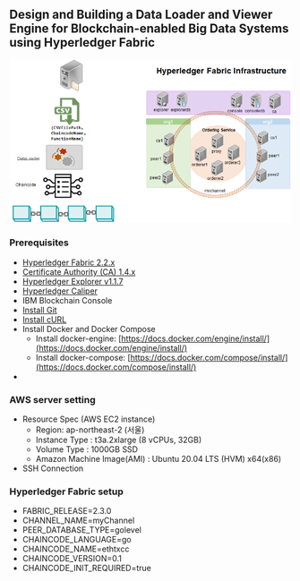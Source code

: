 ## Design and Building a Data Loader and Viewer Engine for Blockchain-enabled Big Data Systems using Hyperledger Fabric
![System_Model](https://github.com/mlecjm/data-loader/blob/main/resources/system_model.png)

### Prerequisites
- [Hyperledger Fabric 2.2.x](https://hyperledger-fabric.readthedocs.io/en/release-2.2/prereqs.html)
- [Certificate Authority (CA) 1.4.x](https://hyperledger-fabric-ca.readthedocs.io/en/latest/)
- [Hyperledger Explorer v1.1.7](https://github.com/hyperledger/blockchain-explorer)
- [Hyperledger Caliper](https://hyperledger.github.io/caliper/)
- IBM Blockchain Console
- [Install Git](https://git-scm.com/downloads)
- [Install cURL](https://curl.se/download.html)
- Install Docker and Docker Compose
   - Install docker-engine: [https://docs.docker.com/engine/install/](https://docs.docker.com/engine/install/)
   - Install docker-compose: [https://docs.docker.com/compose/install/](https://docs.docker.com/compose/install/)
-

### AWS server setting
- Resource Spec (AWS EC2 instance)
    - Region: ap-northeast-2 (서울)
    - Instance Type : t3a.2xlarge (8 vCPUs, 32GB)
    - Volume Type : 1000GB SSD
    - Amazon Machine Image(AMI) : Ubuntu 20.04 LTS (HVM) x64(x86)
- SSH Connection

### Hyperledger Fabric setup
- FABRIC_RELEASE=2.3.0
- CHANNEL_NAME=myChannel
- PEER_DATABASE_TYPE=golevel
- CHAINCODE_LANGUAGE=go
- CHAINCODE_NAME=ethtxcc
- CHAINCODE_VERSION=0.1
- CHAINCODE_INIT_REQUIRED=true

